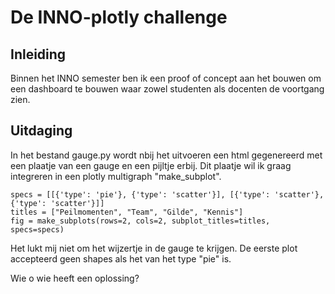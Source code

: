 # De INNO-plotly challenge
## Inleiding
Binnen het INNO semester ben ik een proof of concept aan het bouwen om een dashboard te bouwen waar zowel studenten als 
docenten de voortgang zien.
## Uitdaging
In het bestand gauge.py wordt nbij het uitvoeren een html gegenereerd met een plaatje van een gauge en een pijltje erbij.
Dit plaatje wil ik graag integreren in een plotly multigraph "make_subplot".
```shell
specs = [[{'type': 'pie'}, {'type': 'scatter'}], [{'type': 'scatter'}, {'type': 'scatter'}]]
titles = ["Peilmomenten", "Team", "Gilde", "Kennis"]
fig = make_subplots(rows=2, cols=2, subplot_titles=titles, specs=specs)
```
Het lukt mij niet om het wijzertje in de gauge te krijgen. De eerste plot accepteerd geen shapes als het van het type 
"pie" is.

Wie o wie heeft een oplossing?